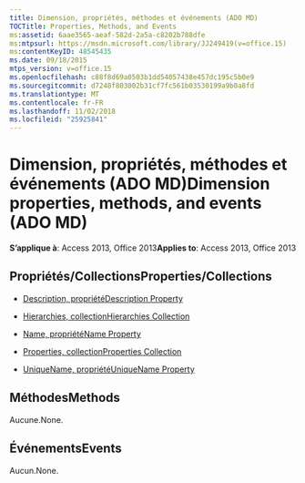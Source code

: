 ```yaml
---
title: Dimension, propriétés, méthodes et événements (ADO MD)
TOCTitle: Properties, Methods, and Events
ms:assetid: 6aae3565-aeaf-582d-2a5a-c8202b788dfe
ms:mtpsurl: https://msdn.microsoft.com/library/JJ249419(v=office.15)
ms:contentKeyID: 48545435
ms.date: 09/18/2015
mtps_version: v=office.15
ms.openlocfilehash: c88f8d69a0503b1dd54057438e457dc195c5b0e9
ms.sourcegitcommit: d7248f803002b31cf7fc561b03530199a9b0a8fd
ms.translationtype: MT
ms.contentlocale: fr-FR
ms.lasthandoff: 11/02/2018
ms.locfileid: "25925841"
---
```

# <a name="dimension-properties-methods-and-events-ado-md"></a><span data-ttu-id="e54d0-102">Dimension, propriétés, méthodes et événements (ADO MD)</span><span class="sxs-lookup"><span data-stu-id="e54d0-102">Dimension properties, methods, and events (ADO MD)</span></span>


<span data-ttu-id="e54d0-103">**S’applique à**: Access 2013, Office 2013</span><span class="sxs-lookup"><span data-stu-id="e54d0-103">**Applies to**: Access 2013, Office 2013</span></span>


## <a name="propertiescollections"></a><span data-ttu-id="e54d0-104">Propriétés/Collections</span><span class="sxs-lookup"><span data-stu-id="e54d0-104">Properties/Collections</span></span>

- [<span data-ttu-id="e54d0-105">Description, propriété</span><span class="sxs-lookup"><span data-stu-id="e54d0-105">Description Property</span></span>](description-property-ado-md.md)

- [<span data-ttu-id="e54d0-106">Hierarchies, collection</span><span class="sxs-lookup"><span data-stu-id="e54d0-106">Hierarchies Collection</span></span>](hierarchies-collection-ado-md.md)

- [<span data-ttu-id="e54d0-107">Name, propriété</span><span class="sxs-lookup"><span data-stu-id="e54d0-107">Name Property</span></span>](name-property-ado-md.md)

- [<span data-ttu-id="e54d0-108">Properties, collection</span><span class="sxs-lookup"><span data-stu-id="e54d0-108">Properties Collection</span></span>](properties-collection-ado.md)

- [<span data-ttu-id="e54d0-109">UniqueName, propriété</span><span class="sxs-lookup"><span data-stu-id="e54d0-109">UniqueName Property</span></span>](uniquename-property-ado-md.md)

## <a name="methods"></a><span data-ttu-id="e54d0-110">Méthodes</span><span class="sxs-lookup"><span data-stu-id="e54d0-110">Methods</span></span>

<span data-ttu-id="e54d0-111">Aucune.</span><span class="sxs-lookup"><span data-stu-id="e54d0-111">None.</span></span>

## <a name="events"></a><span data-ttu-id="e54d0-112">Événements</span><span class="sxs-lookup"><span data-stu-id="e54d0-112">Events</span></span>

<span data-ttu-id="e54d0-113">Aucun.</span><span class="sxs-lookup"><span data-stu-id="e54d0-113">None.</span></span>


